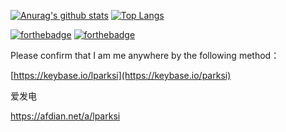 [![Anurag's github stats](https://github-readme-stats.vercel.app/api?username=lparksi&theme=dark&show_icons=true)](https://github.com/anuraghazra/github-readme-stats)
[![Top Langs](https://github-readme-stats.vercel.app/api/top-langs/?username=lparksi&theme=dark&show_icons=true)](https://github.com/anuraghazra/github-readme-stats)


[![forthebadge](https://forthebadge.com/images/badges/ages-12.svg)](https://forthebadge.com)
[![forthebadge](https://forthebadge.com/images/badges/oooo-kill-em.svg)](https://forthebadge.com)

Please confirm that I am me anywhere by the following method：

[https://keybase.io/lparksi](https://keybase.io/parksi)

爱发电

https://afdian.net/a/lparksi